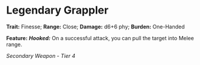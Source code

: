 # Legendary Grappler

**Trait:** Finesse; **Range:** Close; **Damage:** d6+6 phy; **Burden:** One-Handed

**Feature:** ***Hooked:*** On a successful attack, you can pull the target into Melee range.

*Secondary Weapon - Tier 4*
